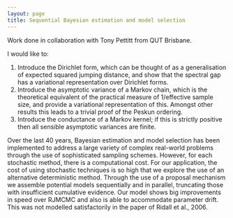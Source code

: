 ```yaml
---
layout: page
title: Sequential Bayesian estimation and model selection
---
```


Work done in collaboration with Tony Pettitt from QUT Brisbane.

I would like to:
1. Introduce the Dirichlet form, which can be thought of as a generalisation of expected squared jumping distance, and show that the spectral gap has a variational representation over Dirichlet forms.  
2. Introduce the asymptotic variance of a Markov chain, which is the theoretical equivalent of the practical measure of 1/effective sample size, and provide a variational representation of this. Amongst other results this leads to a trivial proof of the Peskun ordering.
3. Introduce the conductance of a Markov kernel; if this is strictly positive then all sensible asymptotic variances are finite.

Over the last 40 years, Bayesian estimation and model selection has been implemented to address a large variety of complex real-world problems through the use of sophisticated sampling schemes. However, for each stochastic method, there is a computational cost.  For our application, the cost of using stochastic techniques is so high that we explore the use of an alternative deterministic method.  Through the use of a proposal mechanism we assemble potential models sequentially and in parallel, truncating those with insufficient cumulative evidence. Our model shows big improvements in speed over RJMCMC and also is able to accommodate parameter drift. This was not modelled satisfactorily in the paper of Ridall et al., 2006.

